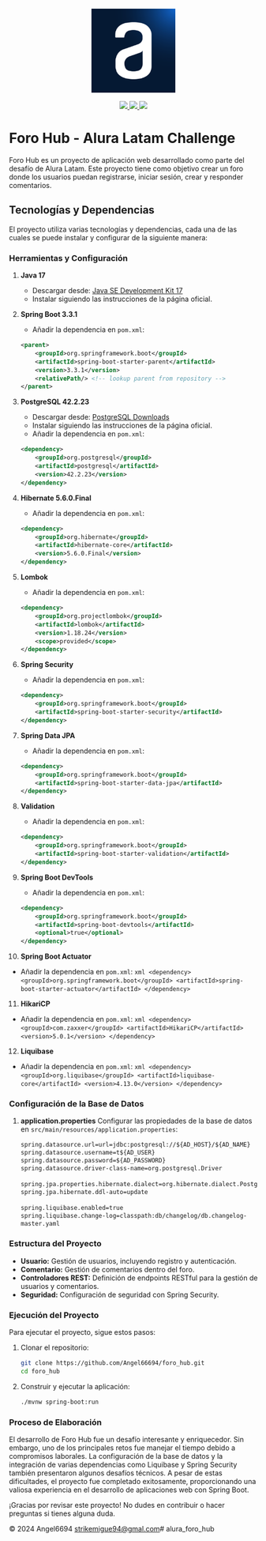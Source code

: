 <p align="center">
  <img width="170" src="/img/logo-alura.png">
</p>
<div align="center">
<!-- Download -->
<a href="https://github.com/bastndev/Markdown-24/releases/tag/v2.0.1">
   <img src="https://img.shields.io/badge/App-DOWNLOAD-green?logo=microsoftstore&logoColor=green">
   <img src="https://img.shields.io/badge/dart-v1.0-red">
   <img src="https://img.shields.io/badge/java-v17-purple">
   
  </a>
</div>

# Foro Hub - Alura Latam Challenge

Foro Hub es un proyecto de aplicación web desarrollado como parte del desafío de Alura Latam. Este proyecto tiene como objetivo crear un foro donde los usuarios puedan registrarse, iniciar sesión, crear y responder comentarios.

## Tecnologías y Dependencias

El proyecto utiliza varias tecnologías y dependencias, cada una de las cuales se puede instalar y configurar de la siguiente manera:

### Herramientas y Configuración

1. **Java 17**
   - Descargar desde: [Java SE Development Kit 17](https://www.oracle.com/java/technologies/javase-jdk17-downloads.html)
   - Instalar siguiendo las instrucciones de la página oficial.

2. **Spring Boot 3.3.1**
   - Añadir la dependencia en `pom.xml`:
    ```xml
    <parent>
        <groupId>org.springframework.boot</groupId>
        <artifactId>spring-boot-starter-parent</artifactId>
        <version>3.3.1</version>
        <relativePath/> <!-- lookup parent from repository -->
    </parent>
    ```

3. **PostgreSQL 42.2.23**
   - Descargar desde: [PostgreSQL Downloads](https://www.postgresql.org/download/)
   - Instalar siguiendo las instrucciones de la página oficial.
   - Añadir la dependencia en `pom.xml`:
    ```xml
    <dependency>
        <groupId>org.postgresql</groupId>
        <artifactId>postgresql</artifactId>
        <version>42.2.23</version>
    </dependency>
    ```

4. **Hibernate 5.6.0.Final**
   - Añadir la dependencia en `pom.xml`:
    ```xml
    <dependency>
        <groupId>org.hibernate</groupId>
        <artifactId>hibernate-core</artifactId>
        <version>5.6.0.Final</version>
    </dependency>
    ```

5. **Lombok**
   - Añadir la dependencia en `pom.xml`:
    ```xml
    <dependency>
        <groupId>org.projectlombok</groupId>
        <artifactId>lombok</artifactId>
        <version>1.18.24</version>
        <scope>provided</scope>
    </dependency>
    ```

6. **Spring Security**
   - Añadir la dependencia en `pom.xml`:
    ```xml
    <dependency>
        <groupId>org.springframework.boot</groupId>
        <artifactId>spring-boot-starter-security</artifactId>
    </dependency>
    ```

7. **Spring Data JPA**
   - Añadir la dependencia en `pom.xml`:
    ```xml
    <dependency>
        <groupId>org.springframework.boot</groupId>
        <artifactId>spring-boot-starter-data-jpa</artifactId>
    </dependency>
    ```

8. **Validation**
   - Añadir la dependencia en `pom.xml`:
    ```xml
    <dependency>
        <groupId>org.springframework.boot</groupId>
        <artifactId>spring-boot-starter-validation</artifactId>
    </dependency>
    ```

9. **Spring Boot DevTools**
   - Añadir la dependencia en `pom.xml`:
    ```xml
    <dependency>
        <groupId>org.springframework.boot</groupId>
        <artifactId>spring-boot-devtools</artifactId>
        <optional>true</optional>
    </dependency>
    ```

10. **Spring Boot Actuator**
   - Añadir la dependencia en `pom.xml`:
    ```xml
    <dependency>
        <groupId>org.springframework.boot</groupId>
        <artifactId>spring-boot-starter-actuator</artifactId>
    </dependency>
    ```

11. **HikariCP**
   - Añadir la dependencia en `pom.xml`:
    ```xml
    <dependency>
        <groupId>com.zaxxer</groupId>
        <artifactId>HikariCP</artifactId>
        <version>5.0.1</version>
    </dependency>
    ```

12. **Liquibase**
   - Añadir la dependencia en `pom.xml`:
    ```xml
    <dependency>
        <groupId>org.liquibase</groupId>
        <artifactId>liquibase-core</artifactId>
        <version>4.13.0</version>
    </dependency>
    ```

### Configuración de la Base de Datos

1. **application.properties**
   Configurar las propiedades de la base de datos en `src/main/resources/application.properties`:
    ```properties
    spring.datasource.url=url=jdbc:postgresql://${AD_HOST}/${AD_NAME}
    spring.datasource.username=t${AD_USER}
    spring.datasource.password=${AD_PASSWORD}
    spring.datasource.driver-class-name=org.postgresql.Driver

    spring.jpa.properties.hibernate.dialect=org.hibernate.dialect.PostgreSQLDialect
    spring.jpa.hibernate.ddl-auto=update

    spring.liquibase.enabled=true
    spring.liquibase.change-log=classpath:db/changelog/db.changelog-master.yaml
    ```

### Estructura del Proyecto

- **Usuario:** Gestión de usuarios, incluyendo registro y autenticación.
- **Comentario:** Gestión de comentarios dentro del foro.
- **Controladores REST:** Definición de endpoints RESTful para la gestión de usuarios y comentarios.
- **Seguridad:** Configuración de seguridad con Spring Security.

### Ejecución del Proyecto

Para ejecutar el proyecto, sigue estos pasos:

1. Clonar el repositorio:
    ```bash
    git clone https://github.com/Angel66694/foro_hub.git
    cd foro_hub
    ```

2. Construir y ejecutar la aplicación:
    ```bash
    ./mvnw spring-boot:run
    ```

### Proceso de Elaboración

El desarrollo de Foro Hub fue un desafío interesante y enriquecedor. Sin embargo, uno de los principales retos fue manejar el tiempo debido a compromisos laborales. La configuración de la base de datos y la integración de varias dependencias como Liquibase y Spring Security también presentaron algunos desafíos técnicos. A pesar de estas dificultades, el proyecto fue completado exitosamente, proporcionando una valiosa experiencia en el desarrollo de aplicaciones web con Spring Boot.

¡Gracias por revisar este proyecto! No dudes en contribuir o hacer preguntas si tienes alguna duda.

© 2024 Angel6694 strikemigue94@gmal.com# alura_foro_hub
